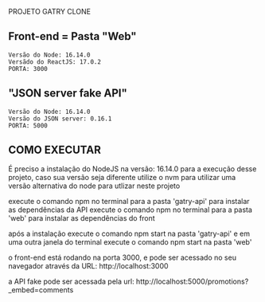 PROJETO GATRY CLONE

## Front-end = Pasta "Web"
    Versão do Node: 16.14.0
    Versãdo do ReactJS: 17.0.2
    PORTA: 3000

## "JSON server fake API"
    Versão do Node: 16.14.0
    Versão do JSON server: 0.16.1
    PORTA: 5000

## COMO EXECUTAR
É preciso a instalação do NodeJS na versão: 16.14.0 para a execução desse projeto, caso sua versão seja diferente utilize o nvm para utilizar uma versão alternativa do node para utlizar neste projeto

execute o comando npm no terminal para a pasta 'gatry-api' para instalar as dependências da API
execute o comando npm no terminal para a pasta 'web' para instalar as dependências do front

após a instalação execute o comando npm start na pasta 'gatry-api'
e em uma outra janela do terminal execute o comando npm start na pasta 'web'

o front-end está rodando na porta 3000, e pode ser acessado no seu navegador através da URL:
http://localhost:3000

a API fake pode ser acessada pela url:
http://localhost:5000/promotions?_embed=comments
